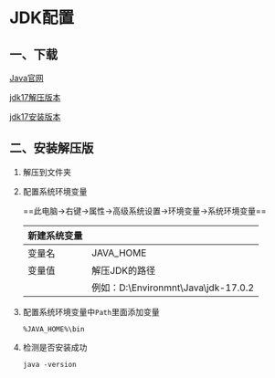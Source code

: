 # JDK配置

## 一、下载

[Java官网](https://www.oracle.com/cn/java/technologies/downloads/)

[jdk17解压版本](https://download.oracle.com/java/17/latest/jdk-17_windows-x64_bin.zip)

[jdk17安装版本](https://download.oracle.com/java/17/latest/jdk-17_windows-x64_bin.exe)

## 二、安装解压版

1. 解压到文件夹

2. 配置系统环境变量

   ==此电脑->右键->属性->高级系统设置->环境变量->系统环境变量==

   | 新建系统变量 |                                     |
   | ------------ | ----------------------------------- |
   | 变量名       | JAVA_HOME                           |
   | 变量值       | 解压JDK的路径                       |
   |              | 例如：D:\Environmnt\Java\jdk-17.0.2 |

3. 配置系统环境变量中`Path`里面添加变量

   `%JAVA_HOME%\bin`

4. 检测是否安装成功

   ```shll
   java -version
   ```

   